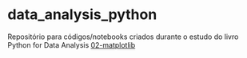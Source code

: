 data_analysis_python
====================

Repositório para códigos/notebooks criados durante o estudo do livro Python for Data Analysis
  [02-matplotlib](http://nbviewer.ipython.org/github/abevieiramota/data_analysis_python/blob/master/notebooks/02_matplotlib.ipynb)
